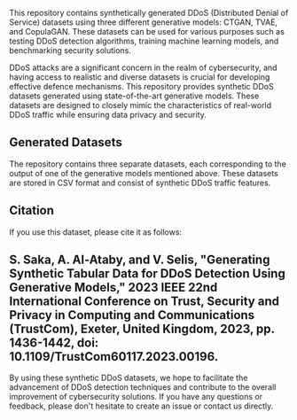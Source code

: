 This repository contains synthetically generated DDoS (Distributed Denial of Service) datasets using three different generative models: CTGAN, TVAE, and CopulaGAN. These datasets can be used for various purposes such as testing DDoS detection algorithms, training machine learning models, and benchmarking security solutions.

DDoS attacks are a significant concern in the realm of cybersecurity, and having access to realistic and diverse datasets is crucial for developing effective defence mechanisms. This repository provides synthetic DDoS datasets generated using state-of-the-art generative models. These datasets are designed to closely mimic the characteristics of real-world DDoS traffic while ensuring data privacy and security.

## Generated Datasets

The repository contains three separate datasets, each corresponding to the output of one of the generative models mentioned above. These datasets are stored in CSV format and consist of synthetic DDoS traffic features. 

## Citation

If you use this dataset, please cite it as follows:

S. Saka, A. Al-Ataby, and V. Selis, "Generating Synthetic Tabular Data for DDoS Detection Using Generative Models," 2023 IEEE 22nd International Conference on Trust, Security and Privacy in Computing and Communications (TrustCom), Exeter, United Kingdom, 2023, pp. 1436-1442, doi: 10.1109/TrustCom60117.2023.00196.
---

By using these synthetic DDoS datasets, we hope to facilitate the advancement of DDoS detection techniques and contribute to the overall improvement of cybersecurity solutions. If you have any questions or feedback, please don't hesitate to create an issue or contact us directly. 
